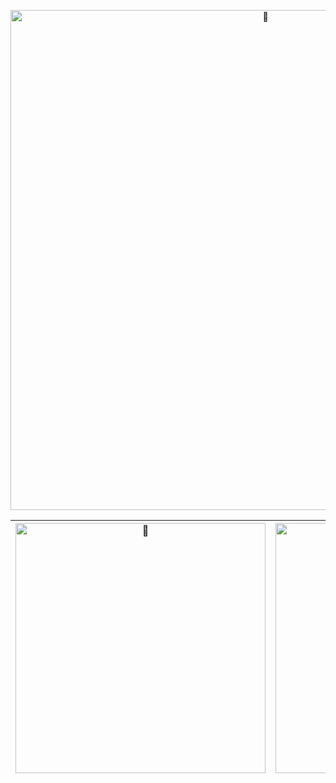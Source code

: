 <p align="center">
  <a href="https://github.com/SuiYue124">
    <img alt="🦑" width="800px" src="https://raw.githubusercontent.com/GWen124/GWen124/master/Transformers-Autobots-PNG-Picture.png" />
    </a>
</p>


<!--
<p>
  <h1 align="center">
    <b>Hi 👋, I'm <a href="https://github.com/SuiYue124">SuiYue</a> </b>
  </h1>
</p>

<p align="center">
  <a href="https://github.com/SuiYue124">
    <img alt="GitHub Stats" src="https://github-readme-stats.vercel.app/api?username=SuiYue124&theme=gruvbox&show_icons=true" />
    </a>
</p>
-->

| <a href="https://github.com/SuiYue124"><img alt="🦑" width="400px" src="https://github-readme-stats.vercel.app/api?username=SuiYue124&show_icons=true&include_all_commits=true&theme=graywhite&hide_border=true" alt="GWen124's github stats" /></a> | <a href="https://github.com/SuiYue124"><img alt="🦑" width="400px" src="https://github-readme-stats.vercel.app/api/top-langs/?username=SuiYue124&layout=compact&theme=graywhite&hide_border=true" /></a> |
| ------------- |  ------------- | 